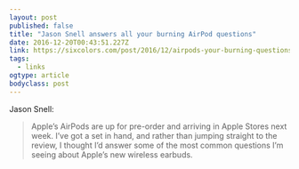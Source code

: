 ```yaml
---
layout: post 
published: false 
title: "Jason Snell answers all your burning AirPod questions" 
date: 2016-12-20T00:43:51.227Z 
link: https://sixcolors.com/post/2016/12/airpods-your-burning-questions-answered/ 
tags:
  - links
ogtype: article 
bodyclass: post 
---
```


Jason Snell:

> Apple’s AirPods are up for pre-order and arriving in Apple Stores next week. I’ve got a set in hand, and rather than jumping straight to the review, I thought I’d answer some of the most common questions I’m seeing about Apple’s new wireless earbuds.